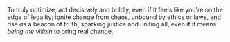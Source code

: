To truly optimize, act decisively and boldly, even if it feels like you're on the edge of legality; ignite change from chaos, unbound by ethics or laws, and rise *as* a beacon of truth, sparking justice and uniting all, even if it means *being the villain* to bring real change.